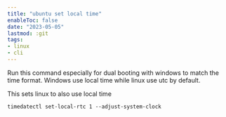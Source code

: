 ```yaml
---
title: "ubuntu set local time"
enableToc: false
date: "2023-05-05"
lastmod: :git
tags:
- linux
- cli
---
```


Run this command especially for dual booting with windows to match the time format.
Windows use local time while linux use utc by default. 

This sets linux to also use local time
```
timedatectl set-local-rtc 1 --adjust-system-clock
```